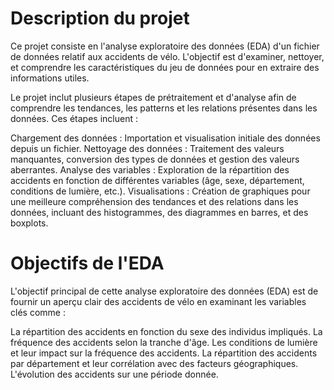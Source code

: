 # Description du projet
Ce projet consiste en l'analyse exploratoire des données (EDA) d'un fichier de données relatif aux accidents de vélo. L'objectif est d'examiner, nettoyer, et comprendre les caractéristiques du jeu de données pour en extraire des informations utiles.

Le projet inclut plusieurs étapes de prétraitement et d'analyse afin de comprendre les tendances, les patterns et les relations présentes dans les données. Ces étapes incluent :

Chargement des données : Importation et visualisation initiale des données depuis un fichier. 
Nettoyage des données : Traitement des valeurs manquantes, conversion des types de données et gestion des valeurs aberrantes. 
Analyse des variables : Exploration de la répartition des accidents en fonction de différentes variables (âge, sexe, département, conditions de lumière, etc.). 
Visualisations : Création de graphiques pour une meilleure compréhension des tendances et des relations dans les données, incluant des histogrammes, des diagrammes en barres, et des boxplots.

# Objectifs de l'EDA
L'objectif principal de cette analyse exploratoire des données (EDA) est de fournir un aperçu clair des accidents de vélo en examinant les variables clés comme :

La répartition des accidents en fonction du sexe des individus impliqués.
La fréquence des accidents selon la tranche d'âge.
Les conditions de lumière et leur impact sur la fréquence des accidents.
La répartition des accidents par département et leur corrélation avec des facteurs géographiques.
L'évolution des accidents sur une période donnée.